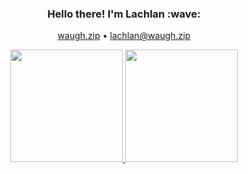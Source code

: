 <h3 align="center">Hello there! I'm Lachlan :wave:</h3>
<p align="center">
  <a href="https://waugh.zip">waugh.zip</a>
  •
  <a href="mailto:lachlanwaugh8@gmail.com">lachlan@waugh.zip</a>
</p>

<div align="center">
    <a href="#">
        <!-- https://github-readme-stats.vercel.app doesn't work :'( -->
        <img height="180rem" src="https://github-readme-stats.zohan.tech/api?username=lachlan-waugh&count_private=true&include_all_commits=false&custom_title=%E2%9C%A8%20Lachlan%27s%20GitHub%20Stats&show_icons=true&theme=vue-dark"/>
        <img height="180rem" src="https://github-readme-stats.zohan.tech/api/top-langs/?username=lachlan-waugh&layout=compact&theme=vue-dark" />
    </a>
</div>
